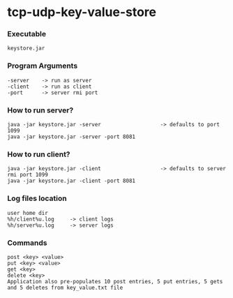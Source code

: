 # tcp-udp-key-value-store

### Executable

```
keystore.jar
```

### Program Arguments

```
-server    -> run as server
-client    -> run as client
-port      -> server rmi port   
```

### How to run server?

```
java -jar keystore.jar -server                   -> defaults to port 1099
java -jar keystore.jar -server -port 8081
```

### How to run client?

```
java -jar keystore.jar -client                   -> defaults to server rmi port 1099
java -jar keystore.jar -client -port 8081
```

### Log files location

```
user home dir
%h/client%u.log     -> client logs
%h/server%u.log     -> server logs
```

### Commands

```
post <key> <value>
put <key> <value>
get <key>
delete <key>
Application also pre-populates 10 post entries, 5 put entries, 5 gets and 5 deletes from key_value.txt file
```